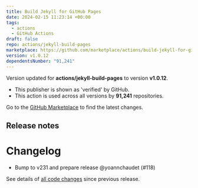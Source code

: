 ```yaml
---
title: Build Jekyll for GitHub Pages
date: 2024-02-15 11:23:14 +00:00
tags:
  - actions
  - GitHub Actions
draft: false
repo: actions/jekyll-build-pages
marketplace: https://github.com/marketplace/actions/build-jekyll-for-github-pages
version: v1.0.12
dependentsNumber: "91,241"
---
```



Version updated for **actions/jekyll-build-pages** to version **v1.0.12**.
- This publisher is shown as 'verified' by GitHub.
- This action is used across all versions by **91,241** repositories.

Go to the [GitHub Marketplace](https://github.com/marketplace/actions/build-jekyll-for-github-pages) to find the latest changes.

## Release notes

# Changelog

- Bump to v231 and prepare release @yoannchaudet (#118)

See details of [all code changes](https://github.com/actions/jekyll-build-pages/compare/v1.0.11...v1.0.12) since previous release.

